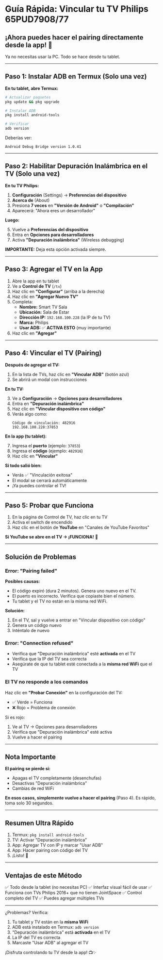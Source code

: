 # Guía Rápida: Vincular tu TV Philips 65PUD7908/77

## ¡Ahora puedes hacer el pairing directamente desde la app! 🎉

Ya no necesitas usar la PC. Todo se hace desde tu tablet.

---

## Paso 1: Instalar ADB en Termux (Solo una vez)

**En tu tablet, abre Termux:**

```bash
# Actualizar paquetes
pkg update && pkg upgrade

# Instalar ADB
pkg install android-tools

# Verificar
adb version
```

Deberías ver:
```
Android Debug Bridge version 1.0.41
```

---

## Paso 2: Habilitar Depuración Inalámbrica en el TV (Solo una vez)

**En tu TV Philips:**

1. **Configuración** (Settings) → **Preferencias del dispositivo**
2. **Acerca de** (About)
3. Presiona **7 veces** en **"Versión de Android"** o **"Compilación"**
4. Aparecerá: "Ahora eres un desarrollador"

**Luego:**

5. Vuelve a **Preferencias del dispositivo**
6. Entra en **Opciones para desarrolladores**
7. Activa **"Depuración inalámbrica"** (Wireless debugging)

**IMPORTANTE:** Deja esta opción activada siempre.

---

## Paso 3: Agregar el TV en la App

1. Abre la app en tu tablet
2. Ve a **Control de TV** (`/tv`)
3. Haz clic en **"Configurar"** (arriba a la derecha)
4. Haz clic en **"Agregar Nuevo TV"**
5. Completa:
   - **Nombre:** Smart TV Sala
   - **Ubicación:** Sala de Estar
   - **Dirección IP:** `192.168.100.228` (la IP de tu TV)
   - **Marca:** Philips
   - **Usar ADB:** ✅ **ACTIVA ESTO** (muy importante)
6. Haz clic en **"Agregar"**

---

## Paso 4: Vincular el TV (Pairing)

**Después de agregar el TV:**

1. En la lista de TVs, haz clic en **"Vincular ADB"** (botón azul)
2. Se abrirá un modal con instrucciones

**En tu TV:**

3. Ve a **Configuración** → **Opciones para desarrolladores**
4. Entra en **"Depuración inalámbrica"**
5. Haz clic en **"Vincular dispositivo con código"**
6. Verás algo como:
   ```
   Código de vinculación: 482916
   192.168.100.228:37853
   ```

**En la app (tu tablet):**

7. Ingresa el **puerto** (ejemplo: `37853`)
8. Ingresa el **código** (ejemplo: `482916`)
9. Haz clic en **"Vincular"**

**Si todo salió bien:**
- Verás ✅ "Vinculación exitosa"
- El modal se cerrará automáticamente
- ¡Ya puedes controlar el TV!

---

## Paso 5: Probar que Funciona

1. En la página de Control de TV, haz clic en tu TV
2. Activa el switch de encendido
3. Haz clic en el botón de **YouTube** en "Canales de YouTube Favoritos"

**Si YouTube se abre en el TV → ¡FUNCIONA!** 🎉

---

## Solución de Problemas

### Error: "Pairing failed"

**Posibles causas:**
- El código expiró (dura 2 minutos). Genera uno nuevo en el TV.
- El puerto es incorrecto. Verifica que copiaste bien el número.
- Tu tablet y el TV no están en la misma red WiFi.

**Solución:**
1. En el TV, sal y vuelve a entrar en "Vincular dispositivo con código"
2. Genera un código nuevo
3. Inténtalo de nuevo

### Error: "Connection refused"

- Verifica que "Depuración inalámbrica" esté **activada** en el TV
- Verifica que la IP del TV sea correcta
- Asegúrate de que tu tablet esté conectada a la **misma red WiFi** que el TV

### El TV no responde a los comandos

Haz clic en **"Probar Conexión"** en la configuración del TV:
- ✅ Verde = Funciona
- ❌ Rojo = Problema de conexión

Si es rojo:
1. Ve al TV → Opciones para desarrolladores
2. Verifica que "Depuración inalámbrica" esté activa
3. Vuelve a hacer el pairing

---

## Nota Importante

**El pairing se pierde si:**
- Apagas el TV completamente (desenchufas)
- Desactivas "Depuración inalámbrica"
- Cambias de red WiFi

**En esos casos, simplemente vuelve a hacer el pairing** (Paso 4). Es rápido, toma solo 30 segundos.

---

## Resumen Ultra Rápido

1. Termux: `pkg install android-tools`
2. TV: Activar "Depuración inalámbrica"
3. App: Agregar TV con IP y marcar "Usar ADB"
4. App: Hacer pairing con código del TV
5. ¡Listo! 🎯

---

## Ventajas de este Método

✅ Todo desde la tablet (no necesitas PC)
✅ Interfaz visual fácil de usar
✅ Funciona con TVs Philips 2016+ que no tienen JointSpace
✅ Control completo del TV
✅ Puedes agregar múltiples TVs

---

¿Problemas? Verifica:
1. Tu tablet y TV están en la **misma WiFi**
2. ADB está instalado en Termux: `adb version`
3. "Depuración inalámbrica" está **activada** en el TV
4. La IP del TV es correcta
5. Marcaste "Usar ADB" al agregar el TV

¡Disfruta controlando tu TV desde la app! 📺✨
